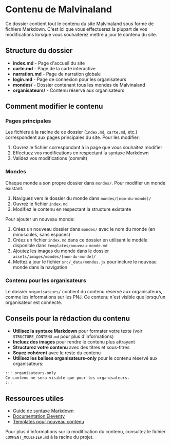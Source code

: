 # Contenu de Malvinaland

Ce dossier contient tout le contenu du site Malvinaland sous forme de fichiers Markdown. C'est ici que vous effectuerez la plupart de vos modifications lorsque vous souhaiterez mettre à jour le contenu du site.

## Structure du dossier

- **index.md** - Page d'accueil du site
- **carte.md** - Page de la carte interactive
- **narration.md** - Page de narration globale
- **login.md** - Page de connexion pour les organisateurs
- **mondes/** - Dossier contenant tous les mondes de Malvinaland
- **organisateurs/** - Contenu réservé aux organisateurs

## Comment modifier le contenu

### Pages principales

Les fichiers à la racine de ce dossier (`index.md`, `carte.md`, etc.) correspondent aux pages principales du site. Pour les modifier:

1. Ouvrez le fichier correspondant à la page que vous souhaitez modifier
2. Effectuez vos modifications en respectant la syntaxe Markdown
3. Validez vos modifications (commit)

### Mondes

Chaque monde a son propre dossier dans `mondes/`. Pour modifier un monde existant:

1. Naviguez vers le dossier du monde dans `mondes/[nom-du-monde]/`
2. Ouvrez le fichier `index.md`
3. Modifiez le contenu en respectant la structure existante

Pour ajouter un nouveau monde:

1. Créez un nouveau dossier dans `mondes/` avec le nom du monde (en minuscules, sans espaces)
2. Créez un fichier `index.md` dans ce dossier en utilisant le modèle disponible dans `templates/nouveau-monde.md`
3. Ajoutez les images du monde dans le dossier `assets/images/mondes/[nom-du-monde]/`
4. Mettez à jour le fichier `src/_data/mondes.js` pour inclure le nouveau monde dans la navigation

### Contenu pour les organisateurs

Le dossier `organisateurs/` contient du contenu réservé aux organisateurs, comme les informations sur les PNJ. Ce contenu n'est visible que lorsqu'un organisateur est connecté.

## Conseils pour la rédaction du contenu

- **Utilisez la syntaxe Markdown** pour formater votre texte (voir `STRUCTURE_CONTENU.md` pour plus d'informations)
- **Incluez des images** pour rendre le contenu plus attrayant
- **Structurez votre contenu** avec des titres et sous-titres
- **Soyez cohérent** avec le reste du contenu
- **Utilisez les balises organisateurs-only** pour le contenu réservé aux organisateurs:

```markdown
::: organisateurs-only
Ce contenu ne sera visible que pour les organisateurs.
:::
```

## Ressources utiles

- [Guide de syntaxe Markdown](https://www.markdownguide.org/basic-syntax/)
- [Documentation Eleventy](https://www.11ty.dev/docs/)
- [Templates pour nouveau contenu](../../templates/)

Pour plus d'informations sur la modification du contenu, consultez le fichier `COMMENT_MODIFIER.md` à la racine du projet.